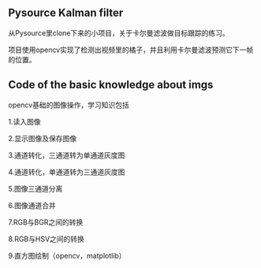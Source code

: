 ## Pysource Kalman filter

从Pysource里clone下来的小项目，关于卡尔曼滤波做目标跟踪的练习。

项目使用opencv实现了检测出视频里的橘子，并且利用卡尔曼滤波预测它下一帧的位置。

## Code of the basic knowledge about imgs

opencv基础的图像操作，学习知识包括

1.读入图像

2.显示图像及保存图像

3.通道转化，三通道转为单通道灰度图

4.通道转化，单通道转为三通道灰度图

5.图像三通道分离

6.图像通道合并

7.RGB与BGR之间的转换

8.RGB与HSV之间的转换

9.直方图绘制（opencv，matplotlib）

